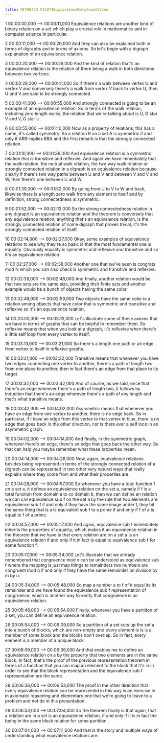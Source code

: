 ```yaml
---
title: MIT6042J P53274EquivalenceRelationsVideo
---
```


1
00:00:00,000 --> 00:00:11,000
Equivalence relations are another kind of binary relation on a set which play a crucial role in mathematics and in computer science in particular.

2
00:00:11,000 --> 00:00:20,000
And they can also be explained both in terms of digraphs and in terms of axioms. So let's begin with a digraph explanation of an equivalence relation.

3
00:00:20,000 --> 00:00:29,000
And the kind of relation that's an equivalence relation is the relation of there being a walk in both directions between two vertices.

4
00:00:29,000 --> 00:00:41,000
So if there's a walk between vertex U and vertex V and conversely there's a walk from vertex V back to vertex U, then U and V are said to be strongly connected.

5
00:00:41,000 --> 00:00:55,000
And strongly connected is going to be an example of an equivalence relation. So in terms of the walk relation, including zero length walks, the relation that we're talking about is U, G star V and V, G star U.

6
00:00:55,000 --> 00:01:10,000
Now as a property of relations, this has a name, it's called symmetry. So a relation R on a set A is symmetric if and only if ARB implies BRA and the first remark is that the strongly connected relation.

7
00:01:10,000 --> 00:01:39,000
And equivalence relation is a symmetric relation that is transitive and reflexive. And again we have immediately that the walk relation, the mutual walk relation, the two way walk relation or strongly connected relation in a digraph is an equivalence relation because clearly if there's two way paths between U and V and between V and V and W, then there's one between U and W.

8
00:01:39,000 --> 00:01:52,000
By going from U to V to W and back, likewise there is a length zero walk from any element to itself and by definition, strong connectedness is symmetric.

9
00:01:52,000 --> 00:02:13,000
So the strong connectedness relation in any digraph is an equivalence relation and the theorem is conversely that any equivalence relation, anything that's an equivalence relation, is the strongly connected relation of some digraph that proves trivial, it's the strongly connected relation of itself.

10
00:02:14,000 --> 00:02:27,000
Okay, some examples of equivalence relations to see why they're so basic is that the most fundamental one is equality. Obviously equality is symmetric and reflexive and transitive and so it's an equivalence relation.

11
00:02:27,000 --> 00:02:38,000
Another one that we've seen is congrats mod N which you can also check is symmetric and transitive and reflexive.

12
00:02:38,000 --> 00:02:48,000
And finally, another relation would be that two sets are the same size, providing their finite sets and another example would be a bunch of objects having the same color.

13
00:02:48,000 --> 00:02:59,000
Two objects have the same color is a relation among objects that have color that is symmetric and transitive and reflexive so it's an equivalence relation.

14
00:03:00,000 --> 00:03:13,000
Let's illustrate some of these axioms that we have in terms of graphs that can be helpful to remember them. So reflexive means that when you look at a digraph, it's reflexive when there's a little self loop from every vertex to itself.

15
00:03:13,000 --> 00:03:21,000
So there's a length one path or an edge from vertex to itself in reflexive graphs.

16
00:03:21,000 --> 00:03:32,000
Transitive means that whenever you have two edges connecting one vertex to another, there's a path of length two from one place to another, then in fact there's an edge from that place to its target.

17
00:03:32,000 --> 00:03:42,000
And of course, as we said, once that there's an edge wherever there's a path of length two, it follows by induction that there's an edge wherever there's a path of any length and that's what transitive means.

18
00:03:42,000 --> 00:04:02,000
Asymmetric means that whenever you have an edge from one vertex to another, there is no edge back. So in particular, if I have an edge from this vertex to that vertex in blue, there is no edge that goes back in the other direction, nor is there ever a self loop in an asymmetric graph.

19
00:04:02,000 --> 00:04:14,000
And finally, in the symmetric graph, wherever there's an edge, there's an edge that goes back the other way. So that can help you maybe remember what these properties mean.

20
00:04:14,000 --> 00:04:28,000
Now, again, equivalence relations besides being represented in terms of the strongly connected relation of a digraph can be represented in two other very natural ways that really explains where they come from and what their properties are.

21
00:04:28,000 --> 00:04:57,000
So whenever you have a total function f on a set a, it defines an equivalence relation on the set a, namely if f is a total function from domain a to co domain b, then we can define an relation we can call equivalence sub f on the set a by the rule that two elements are equivalence sub f if and only if they have the same image under f, they hit the same thing that is a is equivalent sub f to a prime if and only if f of a is equal to f of a prime.

22
00:04:57,000 --> 00:05:17,000
And again, equivalence sub f immediately inherits the properties of equality, which makes it an equivalence relation in the theorem that we have is that every relation are on a set a is an equivalence relation if and only if it in fact is equal to equivalence sub f for some function f.

23
00:05:17,000 --> 00:05:34,000
Let's illustrate that we already remembered that congruence mod n can be understood as equivalence sub f where the mapping is just map things to remainders two numbers are congruent mod n if and only if they have the same remainder on division by m by n.

24
00:05:34,000 --> 00:05:48,000
So map a number a to f of k equal its its remainder and we have found the equivalence sub f representation of congruence, which is another way to verify that congruence is an equivalence relation.

25
00:05:48,000 --> 00:05:54,000
Finally, whenever you have a partition of a set, you can define an equivalence relation.

26
00:05:54,000 --> 00:06:09,000
So a partition of a set cuts up the set a into a bunch of blocks, which are non-empty and every element is is is a member of some block and the blocks don't overlap. So in fact, every element is a member of a unique block.

27
00:06:09,000 --> 00:06:36,000
And that enables me to define an equivalence relation on a by the property that two elements are in the same block. In fact, that's the proof of the previous representation theorem in terms of a function that you can map an element to the block that it's in in order to see that the block representation and the equivalence sub f representation are the same.

28
00:06:36,000 --> 00:06:53,000
The proof in the other direction that every equivalence relation can be represented in this way is an exercise in in axiomatic reasoning and elementary one that we're going to leave to a problem and not do in this presentation.

29
00:06:53,000 --> 00:07:04,000
So the theorem finally is that again, that a relation are in a set is an equivalence relation, if and only if it is in fact the being in the same block relation for some partition.

30
00:07:04,000 --> 00:07:11,000
And that is the story and multiple ways of understanding what equivalence relations are.

